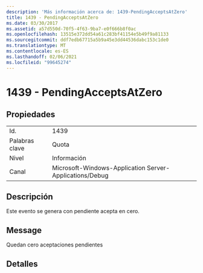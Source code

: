 ```yaml
---
description: 'Más información acerca de: 1439-PendingAcceptsAtZero'
title: 1439 - PendingAcceptsAtZero
ms.date: 03/30/2017
ms.assetid: a57d550d-70f5-4f63-9ba7-e0f666b8f0ac
ms.openlocfilehash: 13515e372dd54a61c283bf41154e5b49f9a81133
ms.sourcegitcommit: ddf7edb67715a5b9a45e3dd44536dabc153c1de0
ms.translationtype: MT
ms.contentlocale: es-ES
ms.lasthandoff: 02/06/2021
ms.locfileid: "99645274"
---
```

# <a name="1439---pendingacceptsatzero"></a>1439 - PendingAcceptsAtZero

## <a name="properties"></a>Propiedades  
  
|||  
|-|-|  
|Id.|1439|  
|Palabras clave|Quota|  
|Nivel|Información|  
|Canal|Microsoft-Windows-Application Server-Applications/Debug|  
  
## <a name="description"></a>Descripción  

 Este evento se genera con pendiente acepta en cero.  
  
## <a name="message"></a>Message  

 Quedan cero aceptaciones pendientes  
  
## <a name="details"></a>Detalles
